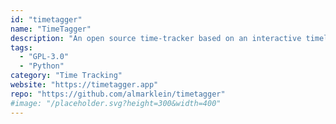 ```yaml
---
id: "timetagger"
name: "TimeTagger"
description: "An open source time-tracker based on an interactive timeline and powerful reporting."
tags:
  - "GPL-3.0"
  - "Python"
category: "Time Tracking"
website: "https://timetagger.app"
repo: "https://github.com/almarklein/timetagger"
#image: "/placeholder.svg?height=300&width=400"
---
```


